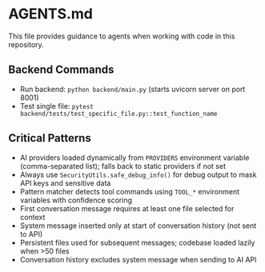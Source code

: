 # AGENTS.md

This file provides guidance to agents when working with code in this repository.

## Backend Commands
- Run backend: `python backend/main.py` (starts uvicorn server on port 8001)
- Test single file: `pytest backend/tests/test_specific_file.py::test_function_name`

## Critical Patterns
- AI providers loaded dynamically from `PROVIDERS` environment variable (comma-separated list); falls back to static providers if not set
- Always use `SecurityUtils.safe_debug_info()` for debug output to mask API keys and sensitive data
- Pattern matcher detects tool commands using `TOOL_*` environment variables with confidence scoring
- First conversation message requires at least one file selected for context
- System message inserted only at start of conversation history (not sent to API)
- Persistent files used for subsequent messages; codebase loaded lazily when >50 files
- Conversation history excludes system message when sending to AI API